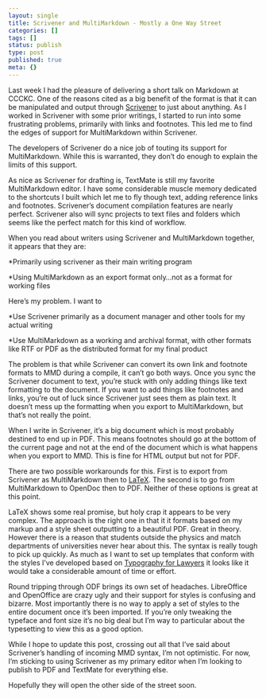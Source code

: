 ```yaml
---
layout: single
title: Scrivener and MultiMarkdown - Mostly a One Way Street
categories: []
tags: []
status: publish
type: post
published: true
meta: {}
---
```

Last week I had the pleasure of delivering a short talk on Markdown at CCCKC. One of the reasons cited as a big benefit of the format is that it can be manipulated and output through 
[Scrivener](http://www.literatureandlatte.com) to just about anything. As I worked in Scrivener with some prior writings, I started to run into some frustrating problems, primarily with links and footnotes. This led me to find the edges of support for MultiMarkdown within Scrivener.


The developers of Scrivener do a nice job of touting its support for MultiMarkdown. While this is warranted, they don’t do enough to explain the limits of this support.


As nice as Scrivener for drafting is, TextMate is still my favorite MultiMarkdown editor. I have some considerable muscle memory dedicated to the shortcuts I built which let me to fly though text, adding reference links and footnotes. Scrivener’s document compilation features are nearly perfect. Scrivener also will sync projects to text files and folders which seems like the perfect match for this kind of workflow.


When you read about writers using Scrivener and MultiMarkdown together, it appears that they are:


*Primarily using scrivener as their main writing program


*Using MultiMarkdown as an export format only…not as a format for working files


Here’s my problem. I want to


*Use Scrivener primarily as a document manager and other tools for my actual writing


*Use MultiMarkdown as a working and archival format, with other formats like RTF or PDF as the distributed format for my final product


The problem is that while Scrivener can convert its own link and footnote formats to MMD during a compile, it can’t go both ways. Once you sync the Scrivener document to text, you’re stuck with only adding things like text formatting to the document. If you want to add things like footnotes and links, you’re out of luck since Scrivener just sees them as plain text. It doesn’t mess up the formatting when you export to MultiMarkdown, but that’s not really the point.


When I write in Scrivener, it’s a big document which is most probably destined to end up in PDF. This means footnotes should go at the bottom of the current page and not at the end of the document which is what happens when you export to MMD. This is fine for HTML output but not for PDF.


There are two possible workarounds for this. First is to export from Scrivener as MultiMarkdown then to 
[LaTeX](http://http://www.latex-project.org/). The second is to go from MultiMarkdown to OpenDoc then to PDF. Neither of these options is great at this point.


LaTeX shows some real promise, but holy crap it appears to be very complex. The approach is the right one in that it it formats based on my markup and a style sheet outputting to a beautiful PDF. Great in theory. However there is a reason that students outside the physics and match departments of universities never hear about this. The syntax is really tough to pick up quickly. As much as I want to set up templates that conform with the styles I’ve developed based on 
[Typography for Lawyers](http://www.typographyforlawyers.com) it looks like it would take a considerable amount of time or effort.


Round tripping through ODF brings its own set of headaches. LibreOffice and OpenOffice are crazy ugly and their support for styles is confusing and bizarre. Most importantly there is no way to apply a set of styles to the entire document once it’s been imported. If you’re only tweaking the typeface and font size it’s no big deal but I’m way to particular about the typesetting to view this as a good option.


While I hope to update this post, crossing out all that I’ve said about Scrivener’s handling of incoming MMD syntax, I’m not optimistic. For now, I’m sticking to using Scrivener as my primary editor when I’m looking to publish to PDF and TextMate for everything else.


Hopefully they will open the other side of the street soon.
